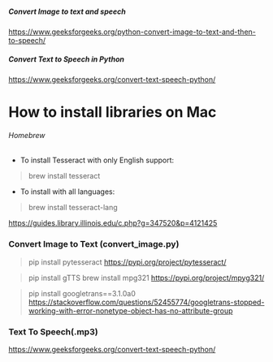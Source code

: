 

##### Convert Image to text and speech
https://www.geeksforgeeks.org/python-convert-image-to-text-and-then-to-speech/
##### Convert Text to Speech in Python
https://www.geeksforgeeks.org/convert-text-speech-python/



# How to install libraries on Mac

###### Homebrew

- To install Tesseract with only English support:
> brew install tesseract
- To install with all languages:
> brew install tesseract-lang

https://guides.library.illinois.edu/c.php?g=347520&p=4121425

### Convert Image to Text (convert_image.py)
> pip install pytesseract
https://pypi.org/project/pytesseract/

> pip install gTTS
> brew install mpg321
https://pypi.org/project/mpyg321/

> pip install googletrans==3.1.0a0
https://stackoverflow.com/questions/52455774/googletrans-stopped-working-with-error-nonetype-object-has-no-attribute-group


### Text To Speech(.mp3)
https://www.geeksforgeeks.org/convert-text-speech-python/